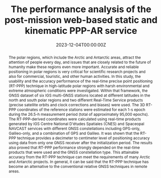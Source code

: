 ---
title: "The performance analysis of the post-mission web-based static and kinematic PPP-AR service"
authors:
- Reha Metin Alkan
- Serdar Erol
- admin

author_notes:
- "Corresponding Author"
date: "2023-12-04T00:00:00Z"
doi: "https://doi.org/10.55730/1300-0985.1891"

# Schedule page publish date (NOT publication's date).
publishDate: "2023-12-04T00:00:00Z"

# Publication type.
# Accepts a single type but formatted as a YAML list (for Hugo requirements).
# Enter a publication type from the CSL standard.
publication_types: ["article-journal"]

# Publication name and optional abbreviated publication name.
publication: "*Turkish Journal of Earth Sciences, 32*(4)"
publication_short: ""

abstract: The polar regions, which include the Arctic and Antarctic areas, attract the attention of people every day, and issues that are closely related to the future of humanity make these regions even more important. Accurate and reliable positioning in polar regions is very critical for scientific research projects and also for commercial, touristic, and other human activities. In this study, the usability and the accuracy performance of the real-time precise point positioning (RT-PPP) technique in high-latitude polar regions with harsh environmental and extreme atmospheric conditions were investigated. Within that framework, the GNSS dataset of six IGS multi-GNSS stations located at different latitudes in the north and south polar regions and two different Real-Time Service products (precise satellite orbits and clock corrections and biases) were used. The 3D RT-PPP coordinates of the reference stations were estimated for each 1-s epoch during the 26.5-h measurement period (total of approximately 95,000 epochs). The RT-PPP-derived coordinates were calculated using real-time products generated by IGS Centre National D'études Spatiales (CNES) and Spaceopal NAVCAST services with different GNSS constellations including GPS-only, Galileo-only, and a combination of GPS and Galileo. It was shown that the RT-PPP technique provides a decimeter to centimeter level of positioning accuracy using data from only one GNSS receiver after the initialization period. The results also proved that RT-PPP performance strongly depended on the real-time products that were used and the GNSS constellation type. This attainable accuracy from the RT-PPP technique can meet the requirements of many Arctic and Antarctic projects. In general, it can be said that the RT-PPP technique has become an alternative to the conventional relative GNSS techniques in remote areas.

# Summary. An optional shortened abstract.
summary: 

tags:
- Source Themes
featured: false

# links:
# - name: ""
#   url: ""
url_pdf: 'https://journals.tubitak.gov.tr/earth/vol32/iss8/8/'
url_code: ''
url_dataset: ''
url_poster: ''
url_project: ''
url_slides: ''
url_source: ''
url_video: ''

# Featured image
# To use, add an image named `featured.jpg/png` to your page's folder. 
image:
  caption: ''
  focal_point: ""
  preview_only: false

# Associated Projects (optional).
#   Associate this publication with one or more of your projects.
#   Simply enter your project's folder or file name without extension.
#   E.g. `internal-project` references `content/project/internal-project/index.md`.
#   Otherwise, set `projects: []`.
projects: []

# Slides (optional).
#   Associate this publication with Markdown slides.
#   Simply enter your slide deck's filename without extension.
#   E.g. `slides: "example"` references `content/slides/example/index.md`.
#   Otherwise, set `slides: ""`.
slides: ''
---